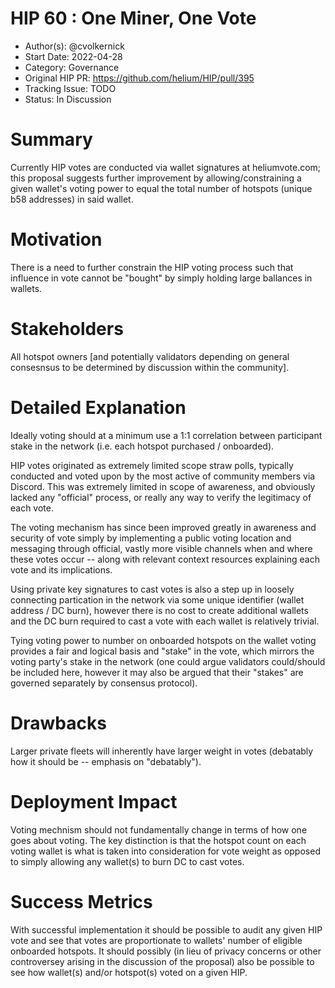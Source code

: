 # HIP 60 : One Miner, One Vote

- Author(s): @cvolkernick
- Start Date: 2022-04-28
- Category: Governance
- Original HIP PR: https://github.com/helium/HIP/pull/395
- Tracking Issue: TODO
- Status: In Discussion

# Summary
[summary]: #summary

Currently HIP votes are conducted via wallet signatures at heliumvote.com; this proposal suggests further improvement
by allowing/constraining a given wallet's voting power to equal the total number of hotspots (unique b58 addresses) in said wallet.


# Motivation
[motivation]: #motivation

There is a need to further constrain the HIP voting process such that influence in vote cannot be "bought" by simply holding large ballances
in wallets.

# Stakeholders
[stakeholders]: #stakeholders

All hotspot owners [and potentially validators depending on general consesnsus to be determined by discussion within the community].

# Detailed Explanation
[detailed-explanation]: #detailed-explanation

Ideally voting should at a minimum use a 1:1 correlation between participant stake in the network (i.e. each hotspot purchased / onboarded).

HIP votes originated as extremely limited scope straw polls, typically conducted and voted upon by the most active of community members
via Discord. This was extremely limited in scope of awareness, and obviously lacked any "official" process, or really any way to verify the
legitimacy of each vote.

The voting mechanism has since been improved greatly in awareness and security of vote simply by implementing a
public voting location and messaging through official, vastly more visible channels when and where these votes occur -- along with relevant
context resources explaining each vote and its implications.

Using private key signatures to cast votes is also a step up in loosely connecting
partication in the network via some unique identifier (wallet address / DC burn), however there is no cost to create additional wallets and the
DC burn required to cast a vote with each wallet is relatively trivial.

Tying voting power to number on onboarded hotspots on the wallet voting provides a fair and logical basis and "stake" in the vote, which mirrors
the voting party's stake in the network (one could argue validators could/should be included here, however it may also be argued that their "stakes"
are governed separately by consensus protocol).

# Drawbacks
[drawbacks]: #drawbacks

Larger private fleets will inherently have larger weight in votes (debatably how it should be -- emphasis on "debatably").

# Deployment Impact
[deployment-impact]: #deployment-impact

Voting mechnism should not fundamentally change in terms of how one goes about voting. The key distinction is that the hotspot count on each
voting wallet is what is taken into consideration for vote weight as opposed to simply allowing any wallet(s) to burn DC to cast votes.

# Success Metrics
[success-metrics]: #success-metrics

With successful implementation it should be possible to audit any given HIP vote and see that votes are proportionate to wallets' number of 
eligible onboarded hotspots. It should possibly (in lieu of privacy concerns or other controversey arising in the discussion of the proposal)
also be possible to see how wallet(s) and/or hotspot(s) voted on a given HIP.
